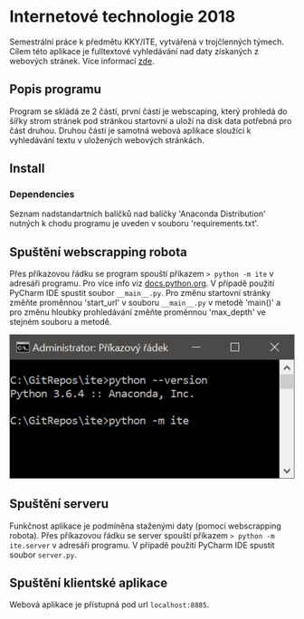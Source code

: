 # Internetové technologie 2018

Semestrální práce k předmětu KKY/ITE, vytvářená v trojčlenných týmech. Cílem této aplikace je fulltextové vyhledávání nad daty získaných z webových stránek. Více informací [zde][1].

## Popis programu

Program se skládá ze 2 částí, první částí je webscaping, který prohledá do šířky strom stránek pod stránkou startovní a uloží na disk data potřebná pro část druhou. Druhou částí je samotná webová aplikace sloužící k vyhledávání textu v uložených webových stránkách.

## Install

### Dependencies

Seznam nadstandartních balíčků nad balíčky 'Anaconda Distribution' nutných k chodu programu je uveden v souboru 'requirements.txt'.

## Spuštění webscrapping robota

Přes příkazovou řádku se program spouští příkazem `> python -m ite` v adresáři programu. Pro více info viz [docs.python.org][2]. V případě použití PyCharm IDE spustit soubor `__main__.py`. Pro změnu startovní stránky změňte proměnnou 'start_url' v souboru `__main__.py` v metodě 'main()' a pro změnu hloubky prohledávání změňte proměnnou 'max_depth' ve stejném souboru a metodě.

![Run program with CLI](/docs/img/cli-run.png)

## Spuštění serveru

Funkčnost aplikace je podmíněna staženými daty (pomocí webscrapping robota). Přes příkazovou řádku se server spouští příkazem `> python -m ite.server` v adresáři programu. V případě použití PyCharm IDE spustit soubor `server.py`.

## Spuštění klientské aplikace

Webová aplikace je přístupná pod url `localhost:8885`.

[1]: /docs/index.md
[2]: https://docs.python.org/3.6/using/cmdline.html
